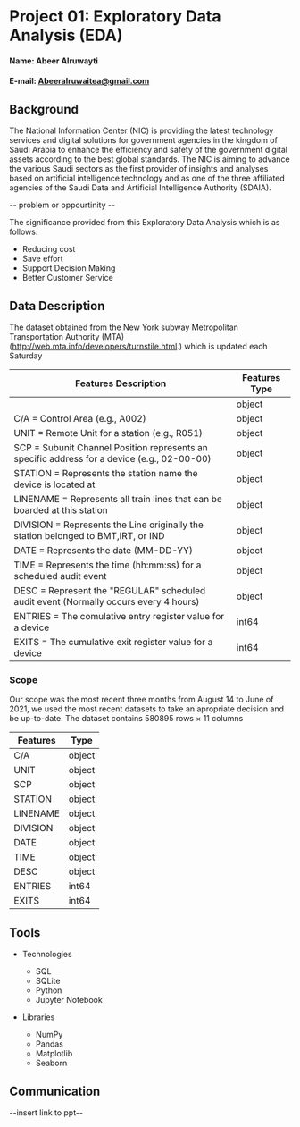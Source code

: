 # Project 01: Exploratory Data Analysis (EDA)

#### Name: Abeer Alruwayti
#### E-mail: Abeeralruwaitea@gmail.com

## Background

The National Information Center (NIC) is providing the latest technology services and digital solutions for government agencies in the kingdom of Saudi Arabia to enhance the efficiency and safety of the government digital assets according to the best global standards. The NIC is aiming to advance the various Saudi sectors as the first provider of insights and analyses based on artificial intelligence technology and as one of the three affiliated agencies of the Saudi Data and Artificial Intelligence Authority (SDAIA).

-- problem or oppourtinity -- 

The significance provided from this Exploratory Data Analysis which is as follows:
* Reducing cost
* Save effort
* Support Decision Making
* Better Customer Service

## Data Description
The dataset obtained from the New York subway Metropolitan Transportation Authority (MTA) (http://web.mta.info/developers/turnstile.html.) which is updated each Saturday

 |Features Description                                                                         | Features Type |
 |---------------------------------------------------------------------------------------------|--- |
 |                                                                                             | object |
 | C/A = Control Area (e.g., A002)                                                             | object |
 | UNIT = Remote Unit for a station (e.g., R051)                                               | object |
 | SCP = Subunit Channel Position represents an specific address for a device (e.g., 02-00-00) | object | 
 | STATION = Represents the station name the device is located at                              | object |
 | LINENAME = Represents all train lines that can be boarded at this station                   | object |
 | DIVISION = Represents the Line originally the station belonged to BMT,IRT, or IND           | object |
 | DATE = Represents the date (MM-DD-YY)                                                       | object |
 | TIME = Represents the time (hh:mm:ss) for a scheduled audit event                           | object |
 | DESC = Represent the "REGULAR" scheduled audit event (Normally occurs every 4 hours)        | object |
 | ENTRIES = The comulative entry register value for a device                                  | int64  |
 | EXITS = The cumulative exit register value for a device                                     | int64  |




  ### Scope
  
  Our scope was the most recent three months from August 14 to June  of 2021, we used the most recent datasets to take an apropriate decision and be up-to-date.
  The dataset contains 580895 rows × 11 columns
  
 | Features |  Type   |
 | --- | --- |
 |C/A     |   object  |
 |UNIT    |   object  |
 |SCP     |   object  |
 |STATION |   object  |
 |LINENAME|   object  |
 |DIVISION|   object  |
 |DATE    |   object  |
 |TIME    |   object  |
 |DESC    |   object  |
 |ENTRIES |   int64   |
 |EXITS   |   int64   |

## Tools

* Technologies
  * SQL 
  * SQLite
  * Python
  * Jupyter Notebook
  
* Libraries
  * NumPy
  * Pandas
  * Matplotlib
  * Seaborn
  

## Communication
--insert link to ppt--
